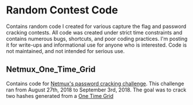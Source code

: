 # Random Contest Code
Contains random code I created for various capture the flag and password cracking contests. All code was created under strict time constraints and contains numerous bugs, shortcuts, and poor coding practices. I'm posting it for write-ups and informational use for anyone who is interested. Code is not maintained, and not intended for serious use.

## Netmux_One_Time_Grid
Contains code for [Netmux's password cracking challenge](https://www.netmux.com/blog/hash-crack-challenge). This challenge ran from August 27th, 2018 to September 3rd, 2018. The goal was to crack two hashes generated from a [One Time Grid](https://www.netmux.com/blog/one-time-grid) 
